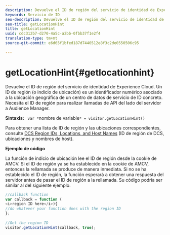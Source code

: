 ```yaml
---
description: Devuelve el ID de región del servicio de identidad de Experience Cloud. Un ID de región (o indicio de ubicación) es un identificador numérico asociado a la ubicación geográfica de un centro de datos de servicio de ID concreto. Necesita el ID de región para realizar llamadas de API del lado del servidor a Audience Manager.
keywords: Servicio de ID
seo-description: Devuelve el ID de región del servicio de identidad de Experience Cloud. Un ID de región (o indicio de ubicación) es un identificador numérico asociado a la ubicación geográfica de un centro de datos de servicio de ID concreto. Necesita el ID de región para realizar llamadas de API del lado del servidor a Audience Manager.
seo-title: getLocationHint
title: getLocationHint
uuid: cdc312b7-d270-4a5c-a2bb-0fbb37f1e2f4
translation-type: tm+mt
source-git-commit: e6d65f1bfed187d7440512e8f3c2de0550506c95

---
```



# getLocationHint{#getlocationhint}

Devuelve el ID de región del servicio de identidad de Experience Cloud. Un ID de región (o indicio de ubicación) es un identificador numérico asociado a la ubicación geográfica de un centro de datos de servicio de ID concreto. Necesita el ID de región para realizar llamadas de API del lado del servidor a Audience Manager.

**Sintaxis:** ` var *`nombre de variable`* = visitor.getLocationHint()`

Para obtener una lista de ID de región y las ubicaciones correspondientes, consulte [DCS Region IDs, Locations, and Host Names](https://marketing.adobe.com/resources/help/en_US/aam/dcs-regions.html) (ID de región de DCS, ubicaciones y nombres de host).

**Ejemplo de código**

La función de indicio de ubicación lee el ID de región desde la cookie de AMCV. Si el ID de región ya se ha establecido en la cookie de AMCV, entonces la rellamada se produce de manera inmediata. Si no se ha establecido el ID de región, la función esperará a obtener una respuesta del servidor antes de pasar el ID de región a la rellamada. Su código podría ser similar al del siguiente ejemplo.

```js
//callback function 
var callback = function ( 
<i>region ID here</i>){ 
//do whatever your function does with the region ID 
}; 
 
//Get the region ID 
visitor.getLocationHint(callback, true); 
```

